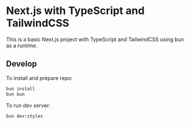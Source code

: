 # Next.js with TypeScript and TailwindCSS

This is a basic Next.js project with TypeScript and TailwindCSS using bun as a runtime.

## Develop

To install and prepare repo:

```bash
bun install
bun bun
```

To run dev server:

```bash
bun dev:styles
```

